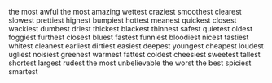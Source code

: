 the most awful
the most amazing
wettest
craziest
smoothest
clearest
slowest
prettiest
highest
bumpiest
hottest
meanest
quickest
closest
wackiest
dumbest
driest
thickest
blackest
thinnest
safest
quietest
oldest
foggiest
furthest
closest
bluest
fastest
funniest
bloodiest
nicest
tastiest
whitest
cleanest
earliest
dirtiest
easiest
deepest
youngest
cheapest
loudest
ugliest
noisiest
greenest
warmest
fattest
coldest
cheesiest
sweetest
tallest
shortest
largest
rudest
the most unbelievable
the worst
the best
spiciest
smartest



























































































































































































































































































































































































































































































































































































































































































































































































































































































































































































































































































































































































































































































































































































































































































































































































































































































































































































































































































































































































































































































































































































































































































































































































































































































































































































